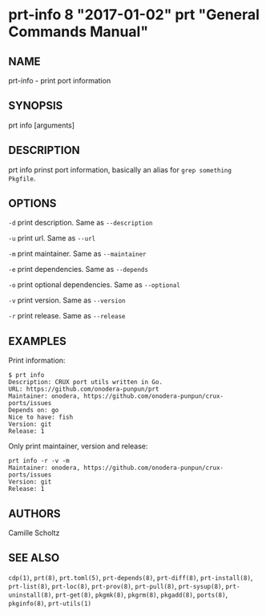 # prt-info 8 "2017-01-02" prt "General Commands Manual"

## NAME

prt-info - print port information


## SYNOPSIS

prt info [arguments]


## DESCRIPTION

prt info prinst port information, basically an alias for `grep something Pkgfile`.


## OPTIONS

`-d` print description. Same as `--description`

`-u` print url. Same as `--url`

`-m` print maintainer. Same as `--maintainer`

`-e` print dependencies. Same as `--depends`

`-o` print optional dependencies. Same as `--optional`

`-v` print version. Same as `--version`

`-r` print release. Same as `--release`


## EXAMPLES

Print information:

```
$ prt info
Description: CRUX port utils written in Go.
URL: https://github.com/onodera-punpun/prt
Maintainer: onodera, https://github.com/onodera-punpun/crux-ports/issues
Depends on: go
Nice to have: fish
Version: git
Release: 1
```

Only print maintainer, version and release:

```
prt info -r -v -m
Maintainer: onodera, https://github.com/onodera-punpun/crux-ports/issues
Version: git
Release: 1
```


## AUTHORS

Camille Scholtz


## SEE ALSO

`cdp(1)`, `prt(8)`, `prt.toml(5)`, `prt-depends(8)`, `prt-diff(8)`, `prt-install(8)`, `prt-list(8)`, 
`prt-loc(8)`, `prt-prov(8)`, `prt-pull(8)`, `prt-sysup(8)`, `prt-uninstall(8)`, `prt-get(8)`,
`pkgmk(8)`, `pkgrm(8)`, `pkgadd(8)`, `ports(8)`, `pkginfo(8)`, `prt-utils(1)`
